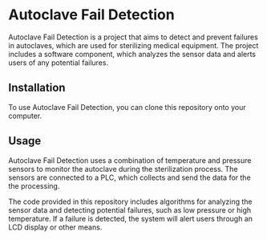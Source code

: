 # Autoclave Fail Detection

Autoclave Fail Detection is a project that aims to detect and prevent failures in autoclaves, which are used for sterilizing medical equipment. The project includes a software component, which analyzes the sensor data and alerts users of any potential failures.

## Installation

To use Autoclave Fail Detection, you can clone this repository onto your computer.

## Usage

Autoclave Fail Detection uses a combination of temperature and pressure sensors to monitor the autoclave during the sterilization process. The sensors are connected to a PLC, which collects and send the data for the the processing.

The code provided in this repository includes algorithms for analyzing the sensor data and detecting potential failures, such as low pressure or high temperature. If a failure is detected, the system will alert users through an LCD display or other means.
